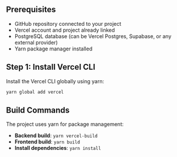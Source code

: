 ## Prerequisites
- GitHub repository connected to your project
- Vercel account and project already linked
- PostgreSQL database (can be Vercel Postgres, Supabase, or any external provider)
- Yarn package manager installed

## Step 1: Install Vercel CLI

Install the Vercel CLI globally using yarn:

```bash
yarn global add vercel
```

## Build Commands

The project uses yarn for package management:

- **Backend build**: `yarn vercel-build`
- **Frontend build**: `yarn build`
- **Install dependencies**: `yarn install`
